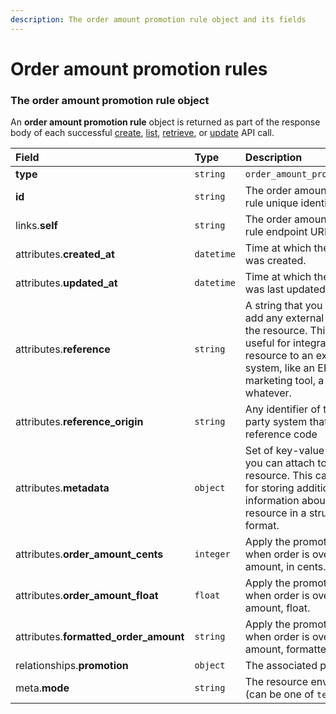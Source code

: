 ```yaml
---
description: The order amount promotion rule object and its fields
---
```


# Order amount promotion rules



### The order amount promotion rule object

An **order amount promotion rule** object is returned as part of the response body of each successful
[create](https://docs.commercelayer.io/api/resources/order_amount_promotion_rules/create_order_amount_promotion_rule),
[list](https://docs.commercelayer.io/api/resources/order_amount_promotion_rules/list_order_amount_promotion_rules),
[retrieve](https://docs.commercelayer.io/api/resources/order_amount_promotion_rules/retrieve_order_amount_promotion_rule),
or [update](https://docs.commercelayer.io/api/resources/order_amount_promotion_rules/update_order_amount_promotion_rule) API call.

| Field | Type | Description |
| :--- | :--- | :--- |
| **type** | `string` | `order_amount_promotion_rules` |
| **id** | `string` | The order amount promotion rule unique identifier |
| links.**self** | `string` | The order amount promotion rule endpoint URL |
| attributes.**created_at** | `datetime` | Time at which the resource was created. |
| attributes.**updated_at** | `datetime` | Time at which the resource was last updated. |
| attributes.**reference** | `string` | A string that you can use to add any external identifier to the resource. This can be useful for integrating the resource to an external system, like an ERP, a marketing tool, a CRM, or whatever. |
| attributes.**reference_origin** | `string` | Any identifier of the third party system that defines the reference code |
| attributes.**metadata** | `object` | Set of key-value pairs that you can attach to the resource. This can be useful for storing additional information about the resource in a structured format. |
| attributes.**order_amount_cents** | `integer` | Apply the promotion only when order is over this amount, in cents. |
| attributes.**order_amount_float** | `float` | Apply the promotion only when order is over this amount, float. |
| attributes.**formatted_order_amount** | `string` | Apply the promotion only when order is over this amount, formatted. |
| relationships.**promotion** | `object` | The associated promotion. |
| meta.**mode** | `string` | The resource environment \(can be one of `test` or `live`\) |

